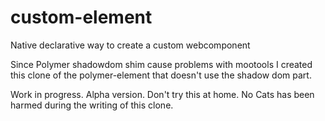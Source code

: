 custom-element
==============

Native declarative way to create a custom webcomponent

Since Polymer shadowdom shim cause problems with mootools I created this clone of the
polymer-element that doesn't use the shadow dom part.

Work in progress. Alpha version. Don't try this at home. No Cats has been harmed during the writing of this clone.

